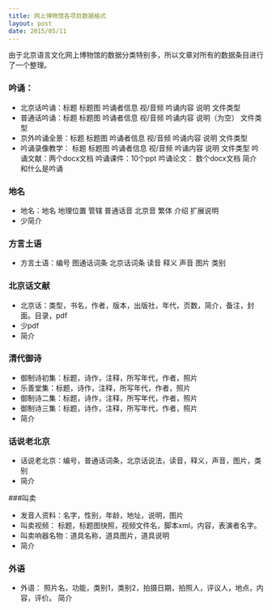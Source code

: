 ```yaml
---
title: 网上博物馆各项目数据格式
layout: post
date: 2015/05/11
---
```

由于北京语言文化网上博物馆的数据分类特别多，所以文章对所有的数据条目进行了一个整理。
<!--more-->
### 吟诵：
* 北京话吟诵：标题    标题图    吟诵者信息     视/音频    吟诵内容    说明    文件类型
* 普通话吟诵：标题    标题图    吟诵者信息     视/音频    吟诵内容    说明（为空）    文件类型
* 京外吟诵全景：标题    标题图    吟诵者信息     视/音频    吟诵内容    说明    文件类型
* 吟诵录像教学： 标题    标题图    吟诵者信息     视/音频    吟诵内容    说明    文件类型
吟诵文献：两个docx文档
吟诵课件：10个ppt
吟诵论文： 数个docx文档
简介和什么是吟诵

### 地名
* 地名：地名  地理位置   管辖   普通话音    北京音    繁体   介绍    扩展说明
* 少简介

### 方言土语
* 方言土语：编号  图通话词条  北京话词条   读音   释义    声音   图片   类别

### 北京话文献
* 北京话：类型，书名，作者，版本，出版社，年代，页数，简介，备注，封面。目录，pdf
* 少pdf
* 简介

### 清代御诗
* 御制诗初集：标题，诗作，注释，所写年代，作者，照片
* 乐善堂集：标题，诗作，注释，所写年代，作者，照片
* 御制诗二集：标题，诗作，注释，所写年代，作者，照片
* 御制诗三集：标题，诗作，注释，所写年代，作者，照片
* 简介

### 话说老北京
* 话说老北京：编号，普通话词条，北京话说法，读音，释义，声音，图片，类别
* 简介

###叫卖
* 发音人资料：名字，性别，年龄，地址，说明，图片
* 叫卖视频： 标题，标题图快照，视频文件名，脚本xml，内容，表演者名字。 
* 叫卖响器名物：道具名称，道具图片，道具说明 
* 简介

### 外语
* 外语： 照片名，功能，类别1，类别2，拍摄日期，拍照人，评议人，地点，内容，评价。
简介

     
